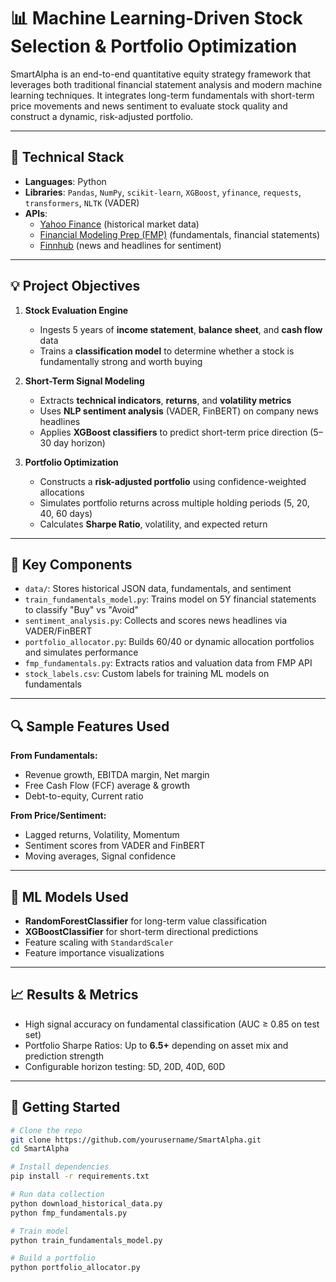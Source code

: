 
# 📊 Machine Learning-Driven Stock Selection & Portfolio Optimization

SmartAlpha is an end-to-end quantitative equity strategy framework that leverages both traditional financial statement analysis and modern machine learning techniques. It integrates long-term fundamentals with short-term price movements and news sentiment to evaluate stock quality and construct a dynamic, risk-adjusted portfolio.

---

## 🔧 Technical Stack

- **Languages**: Python  
- **Libraries**: `Pandas`, `NumPy`, `scikit-learn`, `XGBoost`, `yfinance`, `requests`, `transformers`, `NLTK` (VADER)  
- **APIs**:
  - [Yahoo Finance](https://finance.yahoo.com/) (historical market data)
  - [Financial Modeling Prep (FMP)](https://site.financialmodelingprep.com/) (fundamentals, financial statements)
  - [Finnhub](https://finnhub.io/) (news and headlines for sentiment)

---

## 💡 Project Objectives

1. **Stock Evaluation Engine**
   - Ingests 5 years of **income statement**, **balance sheet**, and **cash flow** data
   - Trains a **classification model** to determine whether a stock is fundamentally strong and worth buying

2. **Short-Term Signal Modeling**
   - Extracts **technical indicators**, **returns**, and **volatility metrics**
   - Uses **NLP sentiment analysis** (VADER, FinBERT) on company news headlines
   - Applies **XGBoost classifiers** to predict short-term price direction (5–30 day horizon)

3. **Portfolio Optimization**
   - Constructs a **risk-adjusted portfolio** using confidence-weighted allocations
   - Simulates portfolio returns across multiple holding periods (5, 20, 40, 60 days)
   - Calculates **Sharpe Ratio**, volatility, and expected return

---

## 📁 Key Components

- `data/`: Stores historical JSON data, fundamentals, and sentiment  
- `train_fundamentals_model.py`: Trains model on 5Y financial statements to classify "Buy" vs "Avoid"  
- `sentiment_analysis.py`: Collects and scores news headlines via VADER/FinBERT  
- `portfolio_allocator.py`: Builds 60/40 or dynamic allocation portfolios and simulates performance  
- `fmp_fundamentals.py`: Extracts ratios and valuation data from FMP API  
- `stock_labels.csv`: Custom labels for training ML models on fundamentals

---

## 🔍 Sample Features Used

**From Fundamentals:**
- Revenue growth, EBITDA margin, Net margin
- Free Cash Flow (FCF) average & growth
- Debt-to-equity, Current ratio

**From Price/Sentiment:**
- Lagged returns, Volatility, Momentum
- Sentiment scores from VADER and FinBERT
- Moving averages, Signal confidence

---

## 🧠 ML Models Used

- **RandomForestClassifier** for long-term value classification  
- **XGBoostClassifier** for short-term directional predictions  
- Feature scaling with `StandardScaler`  
- Feature importance visualizations

---

## 📈 Results & Metrics

- High signal accuracy on fundamental classification (AUC ≥ 0.85 on test set)
- Portfolio Sharpe Ratios: Up to **6.5+** depending on asset mix and prediction strength
- Configurable horizon testing: 5D, 20D, 40D, 60D

---

## 🚀 Getting Started

```bash
# Clone the repo
git clone https://github.com/yourusername/SmartAlpha.git
cd SmartAlpha

# Install dependencies
pip install -r requirements.txt

# Run data collection
python download_historical_data.py
python fmp_fundamentals.py

# Train model
python train_fundamentals_model.py

# Build a portfolio
python portfolio_allocator.py
